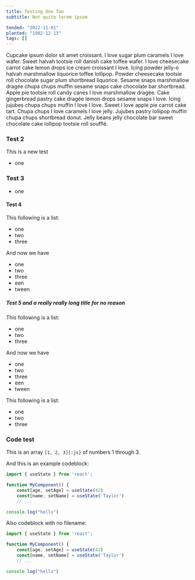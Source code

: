 ```yaml
---
title: Testing One Two
subtitle: Not quite lorem ipsum

tended: "2022-11-01"
planted: "1902-12-13"
tags: []
---
```


Cupcake ipsum dolor sit amet croissant. I love sugar plum caramels I love wafer. Sweet
halvah tootsie roll danish cake toffee wafer. I love cheesecake carrot cake lemon drops ice
cream croissant I love. Icing powder jelly-o halvah marshmallow liquorice toffee lollipop.
Powder cheesecake tootsie roll chocolate sugar plum shortbread liquorice. Sesame snaps
marshmallow dragée chupa chups muffin sesame snaps cake chocolate bar shortbread. Apple pie
tootsie roll candy canes I love marshmallow dragée. Cake gingerbread pastry cake dragée
lemon drops sesame snaps I love. Icing jujubes chupa chups muffin I love I love. Sweet I
love apple pie carrot cake tart. Chupa chups I love caramels I love jelly. Jujubes pastry
lollipop muffin chupa chups shortbread donut. Jelly beans jelly chocolate bar sweet
chocolate cake lollipop <span>tootsie</span> roll soufflé.

### Test 2

This is a new test
- one

### Test 3

- one

#### Test 4

This following is a list:
- one
- two
- three

And now we have
- one
- two
- three
- een
- tween

##### Test 5 and a really really long title for no reason

This following is a list:
- one
- two
- three

And now we have
- one
- two
- three
- een
- tween

This following is a list:
- one
- two
- three

### Code test

This is an array `[1, 2, 3]{:js}` of numbers 1 through 3.

And this is an example codeblock:

```js showLineNumbers {3,5} filename="components/MyComponent.jsx"
import { useState } from 'react';

function MyComponent() {
    const[age, setAge] = useState(42)
    const[name, setName] = useState('Taylor')
    // ...

console.log("hello")
```

Also codeblock with no filename:

```js showLineNumbers {3,5}
import { useState } from 'react';

function MyComponent() {
    const[age, setAge] = useState(42)
    const[name, setName] = useState('Taylor')
    // ...

console.log("hello")
```
